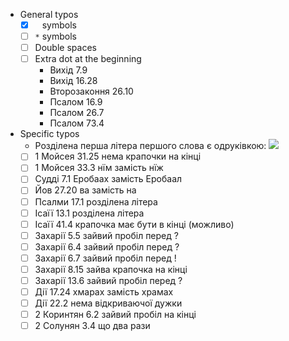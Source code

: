 - General typos 
  - [x] ` ` symbols 
  - [ ] `*` symbols 
  - [ ] Double spaces 
  - [ ] Extra dot at the beginning 
    - Вихід 7.9
    - Вихід 16.28
    - Второзаконня 26.10
    - Псалом 16.9
    - Псалом 26.7
    - Псалом 73.4
- Specific typos 
  - Розділена перша літера першого слова є одруківкою: ![](https://lh3.googleusercontent.com/pw/AP1GczNjNytYdmcklLcxpyY_t3iuEeE568U_KXVShcmvDYaz2bxaJOqph3UOBwJuDZNOrhkWd9GJN08Vh2-hx6iRbniBVtG9obZEM5nsAjpDRaD1AzOlW16zLx80BXgWim1hwfZrYCvlX-hXwZkXZcOVh1sUEQ=w885-h1288-s-no?authuser=0)
  - [ ] 1 Мойсея 31.25 нема крапочки на кінці
  - [ ] 1 Мойсея 33.3 нїм замість нїж 
  - [ ] Судді 7.1 Еробаах замість Еробаал 
  - [ ] Йов 27.20 ва замість на
  - [ ] Псалми 17.1 розділена літера
  - [ ] Ісаїї 13.1 розділена літера
  - [ ] Ісаїї 41.4 крапочка має бути в кінці (можливо)
  - [ ] Захарії 5.5 зайвий пробіл перед ?
  - [ ] Захарії 6.4 зайвий пробіл перед ?
  - [ ] Захарії 6.7 зайвий пробіл перед !
  - [ ] Захарії 8.15 зайва крапочка на кінці
  - [ ] Захарії 13.6 зайвий пробіл перед ?
  - [ ] Дії 17.24 хмарах замість храмах
  - [ ] Дії 22.2 нема відкриваючої дужки
  - [ ] 2 Коринтян 6.2 зайвий пробіл на кінці
  - [ ] 2 Солунян 3.4 що два рази